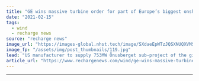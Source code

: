 ```yaml
---
title: "GE wins massive turbine order for part of Europe’s biggest onshore wind project"
date: "2021-02-15"
tags: 
  - wind
  - recharge news
source: "recharge news"
image_url: "https://images-global.nhst.tech/image/SXdaeEpWTzJQSXNUQXVMSjY0NGZHZXN4L0tibXEwUzVZOHhRRWxIejIwND0=/nhst/binary/8e91ac2a35521e12ac7425237c6616b3"
image_fp: "/assets/img/post_thumbnails/119.jpg"
lead: "US manufacturer to supply 753MW Önusberget sub-project of the giant Markbygden wind complex in northern Sweden with its Cypress 5.5MW model"
article_url: "https://www.rechargenews.com/wind/ge-wins-massive-turbine-order-for-part-of-europe-s-biggest-onshore-wind-project/2-1-963259"
---
```


---
